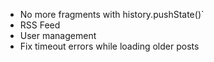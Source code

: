- No more fragments with history.pushState()`
- RSS Feed
- User management
- Fix timeout errors while loading older posts